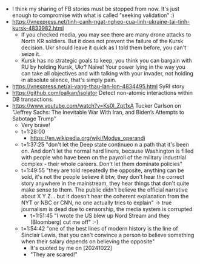 - I think my sharing of FB stories must be stopped from now. It's just enough to compromise with what is called "seeking validation" :)
- https://vnexpress.net/tinh-canh-ngat-ngheo-cua-linh-ukraine-tai-tinh-kursk-4833982.html
	- If you checked media, you may see there are many drone attacks to North KR soldiers. But it does not prevent the failure of the Kursk decision. Ukr should leave it quick as I told them before, you can't seize it.
	- Kursk has no strategic goals to keep, you think you can bargain with RU by holding Kursk, Ukr? Naive! Your power lying in the way you can take all objectives and with talking with your invader, not holding in absolute silence, that's simply pain.
- https://vnexpress.net/ai-vang-thau-lan-lon-4834495.html SyRI story
- https://github.com/palkan/isolator Detect non-atomic interactions within DB transactions.
- https://www.youtube.com/watch?v=Ks0l_Zpt1xA Tucker Carlson on "Jeffrey Sachs: The Inevitable War With Iran, and Biden’s Attempts to Sabotage Trump"
	- Very brave!
	- t=1:28:00
		- https://en.wikipedia.org/wiki/Modus_operandi
	- t=1:37:25 "don't let the Deep state continueo n a path that it's been on. And don't let the normal hard liners, because Washington is filled with people who have been on the payroll of the military industrial complex - their whole careers. Don't let them dominate policies"
	- t=1:49:55 "they are told repeatedly the opposite, anything can be sold, it's not the people believe it btw, they don't hear the correct story anywhere in the mainstream, they hear things that don't quite make sense to them. The public didn't believe the official narrative about X Y Z... but it doesn't hear the coherent explanation from the NYT or NBC or CNN, no one actually tries to explain" -> true journalism is dead due to censorship, the media system is corrupted
		- t=1:51:45 "I wrote the US blew up Nord Stream and they (Bloomberg) cut me off" :-)
	- t=1:54:42 "one of the best lines of modern history is the line of Sinclair Lewis, that you can't convince a person to believe something when their salary depends on believing the opposite"
		- It's quoted by me on [20241022]
		- "They are scared!"